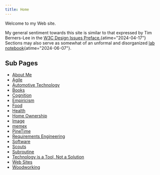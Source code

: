 ```yaml
---
title: Home
---
```


Welcome to my Web site.

My general sentiment towards this site is similar to that expressed by
Tim Berners-Lee in the
[W3C Design Issues Preface.](https://www.w3.org/DesignIssues/Preface.html "Preface - World Wide Web Design Issues"){atime="2024-04-17"}
Sections may also serve as somewhat of an unformal and disorganized
[lab notebook](https://queue.acm.org/detail.cfm?id=3631181 "Dear Diary - ACM Queue"){atime="2024-06-07"}.

## Sub Pages

- [About Me](about_me)
- [Agile](agile)
- [Automotive Technology](automotive_technology)
- [Books](books)
- [Cognition](cognition)
- [Empiricism](empiricism)
- [Food](food)
- [Health](health)
- [Home Ownership](home_ownership)
- [Image](image)
- [memex](memex)
- [PineTime](pinetime)
- [Requirements Engineering](requirements_engineering)
- [Software](software)
- [Scouts](scouts)
- [Subroutine](subroutine)
- [Technology is a Tool, Not a Solution](technology_is_a_tool_not_a_solution)
- [Web Sites](web_sites)
- [Woodworking](woodworking)
